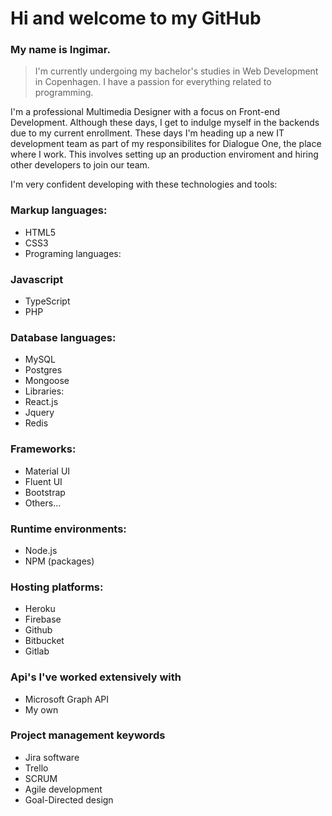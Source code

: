 # Hi and welcome to my GitHub 

### My name is Ingimar. 

> I'm currently undergoing my bachelor's studies in Web Development in Copenhagen. I have a passion for everything related to programming.

I'm a professional Multimedia Designer with a focus on Front-end Development. Although these days, I get to indulge myself in the backends due to my current enrollment.
These days I'm heading up a new IT development team as part of my responsibilites for Dialogue One, the place where I work. This involves setting up an production enviroment and hiring other developers to join our team.

I'm very confident developing with these technologies and tools:

### Markup languages:
* HTML5
* CSS3
* Programing languages:

### Javascript
* TypeScript
* PHP

### Database languages:
* MySQL
* Postgres
* Mongoose
* Libraries:
* React.js
* Jquery
* Redis

### Frameworks:
* Material UI
* Fluent UI
* Bootstrap
* Others...

### Runtime environments:
* Node.js
* NPM (packages)

### Hosting platforms:
* Heroku
* Firebase
* Github
* Bitbucket
* Gitlab

### Api's I've worked extensively with
* Microsoft Graph API
* My own

### Project management keywords
* Jira software
* Trello
* SCRUM
* Agile development
* Goal-Directed design
